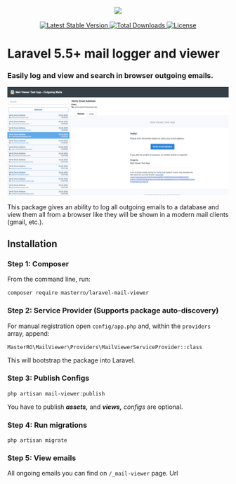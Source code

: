 <p align="center">
    <img src="https://raw.githubusercontent.com/laravel/art/master/logo-lockup/5%20SVG/2%20CMYK/1%20Full%20Color/laravel-logolockup-cmyk-red.svg">
</p>

<p align="center">
    <a href="https://packagist.org/packages/masterro/laravel-mail-viewer">
        <img src="https://img.shields.io/packagist/v/masterro/laravel-mail-viewer.svg?style=flat-rounded" alt="Latest Stable Version">
    </a>
    <a href="https://packagist.org/packages/masterro/laravel-mail-viewer">
        <img src="https://img.shields.io/packagist/dt/masterro/laravel-mail-viewer.svg?style=flat-rounded" alt="Total Downloads">
    </a>
    <a href="https://github.com/MasterRO94/laravel-mail-viewer/blob/master/LICENSE">
        <img src="https://img.shields.io/github/license/MasterRO94/laravel-mail-viewer" alt="License">
    </a>
</p>

# Laravel 5.5+ mail logger and viewer
### Easily log and view and search in browser outgoing emails.

![preview](https://github.com/MasterRO94/packages/blob/master/mail-viewer/Mail%20Viewer%20Test%20App%20-%20Mail%20Viewer%202020-03-03%2014-02-25.png "Preview")

This package gives an ability to log all outgoing emails to a database and view them all from a browser like they will be shown in a modern mail clients (gmail, etc.).

## Installation

### Step 1: Composer

From the command line, run:

```
composer require masterro/laravel-mail-viewer
```

### Step 2: Service Provider (Supports package auto-discovery)

For manual registration open `config/app.php` and, within the `providers` array, append:

```
MasterRO\MailViewer\Providers\MailViewerServiceProvider::class
```

This will bootstrap the package into Laravel.

### Step 3: Publish Configs

```
php artisan mail-viewer:publish
```

You have to publish _**assets,**_ and _**views,**_ _configs_ are optional.


### Step 4: Run migrations

```
php artisan migrate
```

### Step 5: View emails
All ongoing emails you can find on `/_mail-viewer` page. Url 
